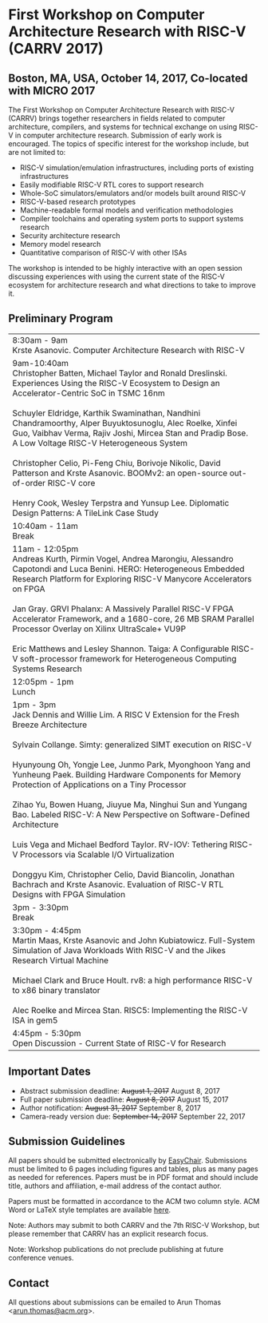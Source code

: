 # First Workshop on Computer Architecture Research with RISC-V (CARRV 2017)

## Boston, MA, USA, October 14, 2017, Co-located with MICRO 2017

The First Workshop on Computer Architecture Research with RISC-V
(CARRV) brings together researchers in fields related to computer
architecture, compilers, and systems for technical exchange on using
RISC-V in computer architecture research.  Submission of early work is
encouraged. The topics of specific interest for the workshop include,
but are not limited to:

* RISC-V simulation/emulation infrastructures, including ports of
  existing infrastructures
* Easily modifiable RISC-V RTL cores to support research
* Whole-SoC simulators/emulators and/or models built around RISC-V
* RISC-V-based research prototypes
* Machine-readable formal models and verification methodologies
* Compiler toolchains and operating system ports to support systems research
* Security architecture research
* Memory model research
* Quantitative comparison of RISC-V with other ISAs

The workshop is intended to be highly interactive with an open session
discussing experiences with using the current state of the RISC-V
ecosystem for architecture research and what directions to take to
improve it.

## Preliminary Program

<table>
<tbody>

<tr>
<td>
8:30am - 9am
<br>
Krste Asanovic. Computer Architecture Research with RISC-V
</td>
</tr>

<tr>
<td>
9am-10:40am
<br>
Christopher Batten, Michael Taylor and Ronald Dreslinski. Experiences
Using the RISC-V Ecosystem to Design an Accelerator-Centric SoC in
TSMC 16nm
<br><br>
Schuyler Eldridge, Karthik Swaminathan, Nandhini Chandramoorthy, Alper
Buyuktosunoglu, Alec Roelke, Xinfei Guo, Vaibhav Verma, Rajiv Joshi,
Mircea Stan and Pradip Bose. A Low Voltage RISC-V Heterogeneous
System
<br><br>
Christopher Celio, Pi-Feng Chiu, Borivoje Nikolic, David Patterson and
Krste Asanovic. BOOMv2: an open-source out-of-order RISC-V core
<br><br>
Henry Cook, Wesley Terpstra and Yunsup Lee. Diplomatic Design
Patterns: A TileLink Case Study
</td>
</tr>

<tr>
<td>
10:40am - 11am
<br>
Break
</td>
</tr>


<tr>
<td>
11am - 12:05pm
<br>
Andreas Kurth, Pirmin Vogel, Andrea Marongiu, Alessandro Capotondi and
Luca Benini. HERO: Heterogeneous Embedded Research Platform for
Exploring RISC-V Manycore Accelerators on FPGA
<br><br>
Jan Gray. GRVI Phalanx: A Massively Parallel RISC-V FPGA Accelerator
Framework, and a 1680-core, 26 MB SRAM Parallel Processor Overlay on
Xilinx UltraScale+ VU9P
<br><br>
Eric Matthews and Lesley Shannon. Taiga: A Configurable RISC-V
soft-processor framework for Heterogeneous Computing Systems Research
</td>
</tr>

<tr>
<td>
12:05pm - 1pm
<br>
Lunch
</td>
</tr>

<tr>
<td>
1pm - 3pm
<br>
Jack Dennis and Willie Lim. A RISC V Extension for the Fresh Breeze
Architecture
<br><br>
Sylvain Collange. Simty: generalized SIMT execution on RISC-V
<br><br>
Hyunyoung Oh, Yongje Lee, Junmo Park, Myonghoon Yang and Yunheung
Paek. Building Hardware Components for Memory Protection of
Applications on a Tiny Processor
<br><br>
Zihao Yu, Bowen Huang, Jiuyue Ma, Ninghui Sun and Yungang Bao. Labeled
RISC-V: A New Perspective on Software-Defined Architecture
<br><br>
Luis Vega and Michael Bedford Taylor. RV-IOV: Tethering RISC-V
Processors via Scalable I/O Virtualization
<br><br>
Donggyu Kim, Christopher Celio, David Biancolin, Jonathan Bachrach and
Krste Asanovic. Evaluation of RISC-V RTL Designs with FPGA Simulation
</td>
</tr>

<tr>
<td>
3pm - 3:30pm
<br>
Break
</td>
</tr>

<tr>
<td>
3:30pm - 4:45pm
<br>
Martin Maas, Krste Asanovic and John Kubiatowicz. Full-System
Simulation of Java Workloads With RISC-V and the Jikes Research
Virtual Machine
<br><br>
Michael Clark and Bruce Hoult. rv8: a high performance RISC-V to x86
binary translator
<br><br>
Alec Roelke and Mircea Stan. RISC5: Implementing the RISC-V ISA in
gem5
</td>
</tr>

<tr>
<td>
4:45pm - 5:30pm
<br>
Open Discussion - Current State of RISC-V for Research
</td>
</tr>

</tbody>
</table>



## Important Dates

* Abstract submission deadline: ~~August 1, 2017~~ August 8, 2017
* Full paper submission deadline: ~~August 8, 2017~~ August 15, 2017
* Author notification: ~~August 31, 2017~~ September 8, 2017
* Camera-ready version due: ~~September 14, 2017~~ September 22, 2017

## Submission Guidelines

All papers should be submitted electronically by
[EasyChair](https://easychair.org/conferences/?conf=carrv2017). Submissions
must be limited to 6 pages including figures and tables, plus as many
pages as needed for references. Papers must be in PDF format and should
include title, authors and affiliation, e-mail address of the contact
author.

Papers must be formatted in accordance to the ACM two column
style. ACM Word or LaTeX style templates are available
[here](http://www.acm.org/publications/proceedings-template).

Note: Authors may submit to both CARRV and the 7th RISC-V Workshop,
but please remember that CARRV has an explicit research focus.

Note: Workshop publications do not preclude publishing at future
conference venues.

## Contact

All questions about submissions can be emailed to Arun Thomas
<<arun.thomas@acm.org>>.
